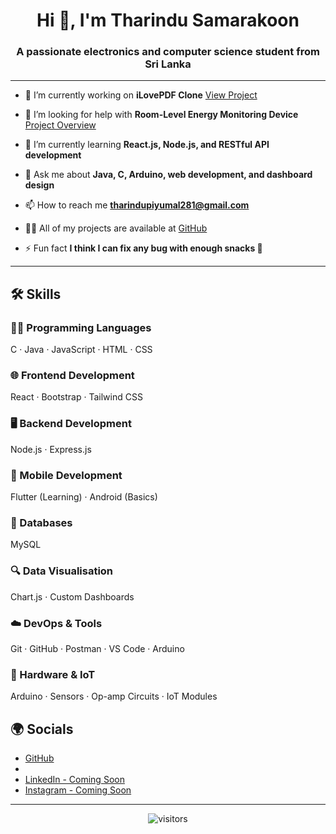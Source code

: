 <h1 align="center">Hi 👋, I'm Tharindu Samarakoon</h1>
<h3 align="center">A passionate electronics and computer science student from Sri Lanka</h3>

---

- 🔭 I’m currently working on **iLovePDF Clone**
  [View Project](#)


- 🤝 I’m looking for help with **Room-Level Energy Monitoring Device**
  [Project Overview](#)

- 🌱 I’m currently learning **React.js, Node.js, and RESTful API development**

- 💬 Ask me about **Java, C, Arduino, web development, and dashboard design**

- 📫 How to reach me **tharindupiyumal281@gmail.com**

- 👨‍💻 All of my projects are available at [GitHub](https://github.com/Piyumal78)

- ⚡ Fun fact **I think I can fix any bug with enough snacks 🍪**

---

## 🛠️ Skills

### 👨‍💻 Programming Languages
C · Java · JavaScript · HTML · CSS

### 🌐 Frontend Development
React · Bootstrap · Tailwind CSS

### 🖥️ Backend Development
Node.js · Express.js

### 📱 Mobile Development
Flutter (Learning) · Android (Basics)

### 💾 Databases
MySQL

### 🔍 Data Visualisation
Chart.js · Custom Dashboards

### ☁️ DevOps & Tools
Git · GitHub · Postman · VS Code · Arduino

### 🔌 Hardware & IoT
Arduino · Sensors · Op-amp Circuits · IoT Modules


## 🌍 Socials

- [GitHub](https://github.com/Piyumal78)
- 
- [LinkedIn - Coming Soon](www.linkedin.com/in/tharindu-piyumal-80a451267)
- [Instagram - Coming Soon](https://www.instagram.com/piyumal_7/)

---

<p align="center">
  <img src="https://komarev.com/ghpvc/?username=TharinduSamarakoon&label=Profile+Visits&color=blue" alt="visitors"/>
</p>
